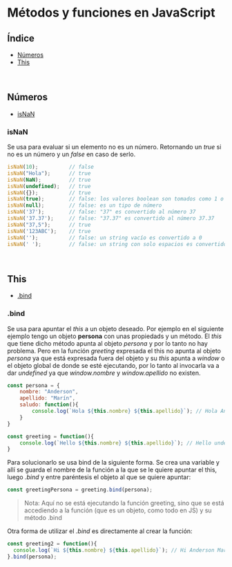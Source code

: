 # Métodos y funciones en JavaScript

## Índice

- [Números](#números)
- [This](#this)

<br>

## Números

- [isNaN](#isnan)

### isNaN

Se usa para evaluar si un elemento no es un número. Retornando un _true_ si no es un número y un _false_ en caso de serlo.

```js
isNaN(10);          // false
isNaN("Hola");      // true
isNaN(NaN);         // true
isNaN(undefined);   // true
isNaN({});          // true
isNaN(true);        // false: los valores boolean son tomados como 1 o 0
isNaN(null);        // false: es un tipo de número
isNaN('37');        // false: "37" es convertido al número 37
isNaN('37.37');     // false: "37.37" es convertido al número 37.37
isNaN("37,5");      // true
isNaN('123ABC');    // true
isNaN('');          // false: un string vacío es convertido a 0
isNaN(' ');         // false: un string con solo espacios es convertido a
```
<br>

## This

- [.bind](#bind)

### .bind

Se usa para apuntar el _this_ a un objeto deseado. Por ejemplo en el siguiente ejemplo tengo un objeto **persona** con unas propiedads y un método. El _this_ que tiene dicho método apunta al objeto _persona_ y por lo tanto no hay problema. Pero en la función _greeting_ expresada el this no apunta al objeto _persona_ ya que está expresada fuera del objeto y su _this_ apunta a _window_ o el objeto global de donde se esté ejecutando, por lo tanto al invocarla va a dar _undefined_ ya que _window.nombre_ y _window.apellido_ no existen.

```js
const persona = {
    nombre: "Anderson",
    apellido: "Marín",
    saludo: function(){
        console.log(`Hola ${this.nombre} ${this.apellido}`); // Hola Anderson Marín
    }
}

const greeting = function(){
    console.log(`Hello ${this.nombre} ${this.apellido}`); // Hello undefined undefined
}
``` 

Para solucionarlo se usa bind de la siguiente forma. Se crea una variable y allí se guarda el nombre de la función a la que se le quiere apuntar el this, luego _.bind_ y entre paréntesis el objeto al que se quiere apuntar:

```js
const greetingPersona = greeting.bind(persona);
```

>Nota: Aquí no se está ejecutando la función greeting, sino que se está accediendo a la función (que es un objeto, como todo en JS) y su método .bind

Otra forma de utilizar el _.bind_ es directamente al crear la función:

```js
const greeting2 = function(){
  console.log(`Hi ${this.nombre} ${this.apellido}`); // Hi Anderson Marín
}.bind(persona);
```
